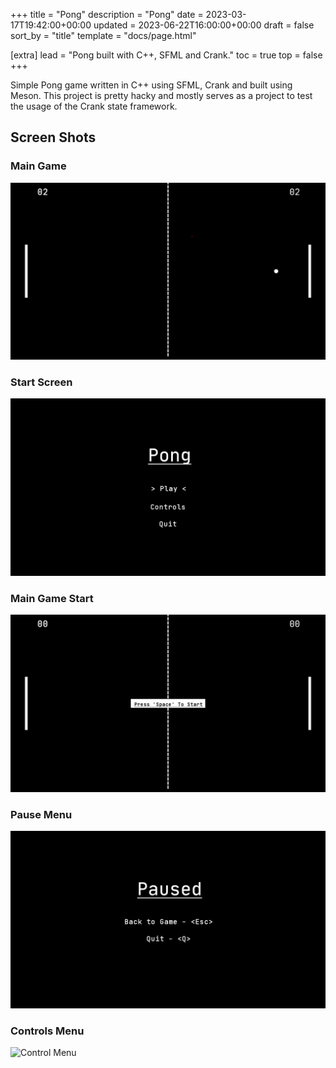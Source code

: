+++
title = "Pong"
description = "Pong"
date = 2023-03-17T19:42:00+00:00
updated = 2023-06-22T16:00:00+00:00
draft = false
sort_by = "title"
template = "docs/page.html"

[extra]
lead = "Pong built with C++, SFML and Crank."
toc = true
top = false
+++

Simple Pong game written in C++ using SFML, Crank and built using Meson. This project is pretty hacky and mostly serves as a project to test the usage of the Crank state framework.

## Screen Shots

### Main Game

![Main Game](./imgs/pong/main-game.png)

### Start Screen

![Start Screen](./imgs/pong/start-screen.png)

### Main Game Start

![Main Game Start Screen](./imgs/pong/main-game-start.png)

### Pause Menu

![Pause Menu](./imgs/pong/pause-menu.png)

### Controls Menu

![Control Menu](./imgs/pong/controls-menu.png)
